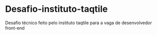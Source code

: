 ﻿# Desafio-instituto-taqtile

Desafio técnico feito pelo instituto taqtile para a vaga de desenvolvedor front-end
